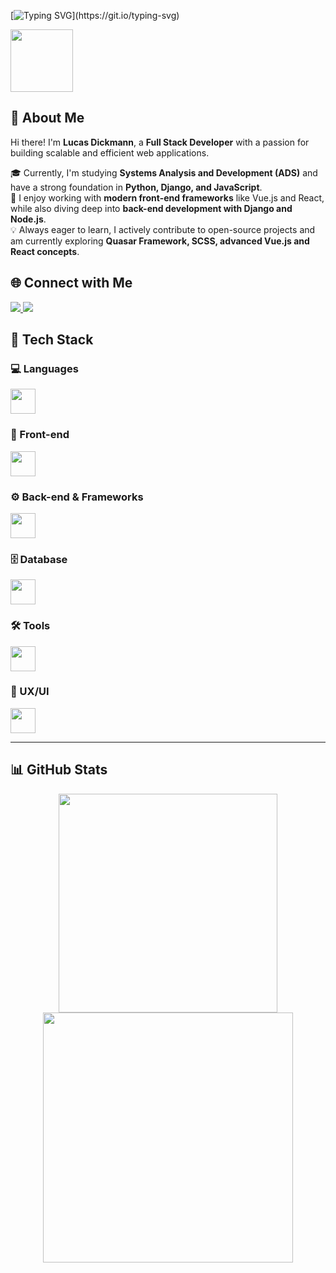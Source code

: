 [![Typing SVG](https://readme-typing-svg.herokuapp.com?font=Fira+Code&size=14&pause=1000&color=007A00&width=435&lines=Hello+DEV!+Welcome+to+my+GitHub!+Let's+code!;Nice+to+meet+you,+I'm+Lucas+E+Dickmann.)](https://git.io/typing-svg)

<div id="header" align="start">
  <img src="https://media0.giphy.com/media/QXwtfadqo7wbfmT46H/giphy.gif?cid=6c09b952q6ow6d77bfieduguhgiou31061099kogaezg61en&ep=v1_internal_gif_by_id&rid=giphy.gif&ct=g"
    width="100" />
</div>

## 👋 About Me

Hi there! I'm **Lucas Dickmann**, a **Full Stack Developer** with a passion for building scalable and efficient web applications.

🎓 Currently, I'm studying **Systems Analysis and Development (ADS)** and have a strong foundation in **Python, Django, and JavaScript**.<br>
🚀 I enjoy working with **modern front-end frameworks** like Vue.js and React, while also diving deep into **back-end development with Django and Node.js**.<br>
💡 Always eager to learn, I actively contribute to open-source projects and am currently exploring **Quasar Framework, SCSS, advanced Vue.js and React concepts**.

## 🌐 Connect with Me

<a href="https://www.linkedin.com/in/lucas-dickmann" target="_blank">
  <img src="https://img.shields.io/badge/LinkedIn-%230077B5.svg?style=for-the-badge&logo=linkedin&logoColor=white">
</a>
<a href="https://www.instagram.com/luksdickmann" target="_blank">
  <img src="https://img.shields.io/badge/Instagram-%23E4405F.svg?style=for-the-badge&logo=instagram&logoColor=white">
</a>

## 🚀 Tech Stack  

### 💻 Languages  
<div align="left">
  <img src="https://skillicons.dev/icons?i=python,js" height="40"/>
</div>

### 🎨 Front-end  
<div align="left">
  <img src="https://skillicons.dev/icons?i=html,css,sass,vue,react,bootstrap,styledcomponents,quasar" height="40"/>
</div>

### ⚙️ Back-end & Frameworks  
<div align="left">
  <img src="https://skillicons.dev/icons?i=django,nodejs" height="40"/>
</div>

### 🗄 Database
<div align="left">
  <img
src="https://skillicons.dev/icons?i=postgresql,mongodb" height="40"/>
</div>

### 🛠️ Tools  
<div align="left">
  <img src="https://skillicons.dev/icons?i=git,github,postman,vscode,pycharm" height="40"/>
</div>

### 🎨 UX/UI  
<div align="left">
  <img src="https://skillicons.dev/icons?i=figma" height="40"/>
</div>

---

## 📊 GitHub Stats  
<div align="center">
  <img width="350rem" src="https://github-readme-stats.vercel.app/api?username=ldickmann&theme=dark&hide_rank=true" />
  <br>
  <img width="400rem" src="https://github-readme-stats.vercel.app/api/top-langs/?username=ldickmann&langs_count=8&theme=dark&layout=donut" />
</div>

